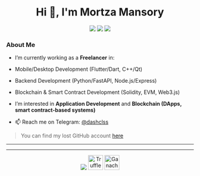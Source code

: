 <h1 align="center">Hi 👋, I'm Mortza Mansory</h1>

<p align="center">
  <img src="https://img.shields.io/badge/Mobile_Dev-Flutter-02569B?style=for-the-badge&logo=flutter&logoColor=white" />
  <img src="https://img.shields.io/badge/Backend-FastAPI-009688?style=for-the-badge&logo=fastapi&logoColor=white" />
  <img src="https://img.shields.io/badge/SmartContract-Solidity-363636?style=for-the-badge&logo=solidity&logoColor=white" />
</p>

###  About Me
-  I’m currently working as a **Freelancer** in:
  -  Mobile/Desktop Development (Flutter/Dart, C++/Qt)
  -  Backend Development (Python/FastAPI, Node.js/Express)
  -  Blockchain & Smart Contract Development (Solidity, EVM, Web3.js)

-  I’m interested in **Application Development** and **Blockchain (DApps, smart contract-based systems)**

- 📫 Reach me on Telegram: [@dashclss](https://t.me/dashclss)

>  You can find my lost GitHub account [here](https://github.com/mortzaCFT)
---
<!---<p align="center">
  <img src="https://github-readme-stats.vercel.app/api?username=mortza-mansory&show_icons=true&theme=radical" width="400" />
</p>--->


---

<p align="center">
<p align="center">
  <img src="https://skillicons.dev/icons?i=dart,flutter,cpp,python,nodejs,express,fastapi,solidity,mongodb,docker,web3" />
  <img src="https://raw.githubusercontent.com/devicons/devicon/master/icons/truffle/truffle-original.svg" width="40" title="Truffle" />
  <img src="https://seeklogo.com/images/G/ganache-logo-1EB72084A8-seeklogo.com.png" width="40" title="Ganache" />
</p>
</p>
